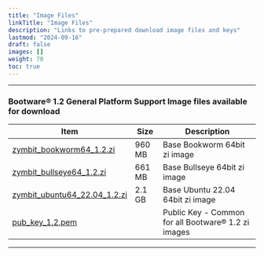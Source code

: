 ```yaml
---
title: "Image Files"
linkTitle: "Image Files" 
description: "Links to pre-prepared download image files and keys"
lastmod: "2024-09-16"
draft: false
images: []
weight: 70
toc: true
---
```


-----
### Bootware® 1.2 General Platform Support Image files available for download

| Item | Size | Description | 
|------|------|--------------------------|
| [zymbit_bookworm64_1.2.zi](https://bootware.s3.amazonaws.com/1.2/zymbit_bookworm64_1.2.zi) | 960 MB | Base Bookworm 64bit zi image |
| [zymbit_bullseye64_1.2.zi](https://bootware.s3.amazonaws.com/1.2/zymbit_bullseye64_1.2.zi) | 661 MB | Base Bullseye 64bit zi image |
| [zymbit_ubuntu64_22.04_1.2.zi](https://bootware.s3.amazonaws.com/1.2/zymbit_ubuntu64_22.04_1.2.zi) | 2.1 GB | Base Ubuntu 22.04 64bit zi image |
| [pub_key_1.2.pem](https://bootware.s3.amazonaws.com/1.2/pub_key_1.2.pem) | | Public Key - Common for all Bootware® 1.2 zi images |

-----


